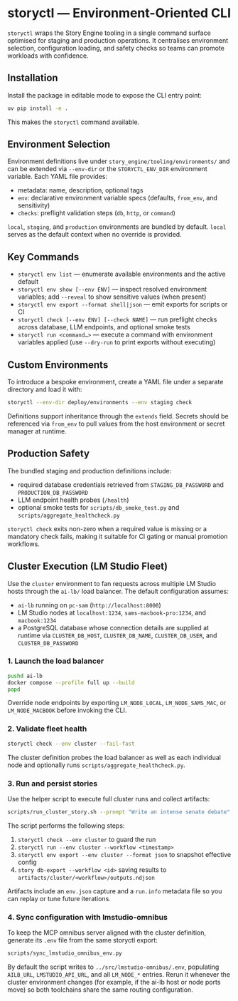 # storyctl — Environment-Oriented CLI

`storyctl` wraps the Story Engine tooling in a single command surface optimised for
staging and production operations. It centralises environment selection,
configuration loading, and safety checks so teams can promote workloads with
confidence.

## Installation

Install the package in editable mode to expose the CLI entry point:

```bash
uv pip install -e .
```

This makes the `storyctl` command available.

## Environment Selection

Environment definitions live under `story_engine/tooling/environments/` and can
be extended via `--env-dir` or the `STORYCTL_ENV_DIR` environment variable.
Each YAML file provides:

- metadata: name, description, optional tags
- `env`: declarative environment variable specs (defaults, `from_env`, and
  sensitivity)
- `checks`: preflight validation steps (`db`, `http`, or `command`)

`local`, `staging`, and `production` environments are bundled by default. `local`
serves as the default context when no override is provided.

## Key Commands

- `storyctl env list` — enumerate available environments and the active default
- `storyctl env show [--env ENV]` — inspect resolved environment variables;
  add `--reveal` to show sensitive values (when present)
- `storyctl env export --format shell|json` — emit exports for scripts or CI
- `storyctl check [--env ENV] [--check NAME]` — run preflight checks across
  database, LLM endpoints, and optional smoke tests
- `storyctl run <command…>` — execute a command with environment variables
  applied (use `--dry-run` to print exports without executing)

## Custom Environments

To introduce a bespoke environment, create a YAML file under a separate
directory and load it with:

```bash
storyctl --env-dir deploy/environments --env staging check
```

Definitions support inheritance through the `extends` field. Secrets should be
referenced via `from_env` to pull values from the host environment or secret
manager at runtime.

## Production Safety

The bundled staging and production definitions include:

- required database credentials retrieved from `STAGING_DB_PASSWORD` and
  `PRODUCTION_DB_PASSWORD`
- LLM endpoint health probes (`/health`)
- optional smoke tests for `scripts/db_smoke_test.py` and
  `scripts/aggregate_healthcheck.py`

`storyctl check` exits non-zero when a required value is missing or a mandatory
check fails, making it suitable for CI gating or manual promotion workflows.

## Cluster Execution (LM Studio Fleet)

Use the `cluster` environment to fan requests across multiple LM Studio hosts
through the `ai-lb/` load balancer. The default configuration assumes:

- `ai-lb` running on `pc-sam` (`http://localhost:8000`)
- LM Studio nodes at `localhost:1234`, `sams-macbook-pro:1234`, and
  `macbook:1234`
- a PostgreSQL database whose connection details are supplied at runtime via
  `CLUSTER_DB_HOST`, `CLUSTER_DB_NAME`, `CLUSTER_DB_USER`, and
  `CLUSTER_DB_PASSWORD`

### 1. Launch the load balancer

```bash
pushd ai-lb
docker compose --profile full up --build
popd
```

Override node endpoints by exporting `LM_NODE_LOCAL`, `LM_NODE_SAMS_MAC`, or
`LM_NODE_MACBOOK` before invoking the CLI.

### 2. Validate fleet health

```bash
storyctl check --env cluster --fail-fast
```

The cluster definition probes the load balancer as well as each individual
node and optionally runs `scripts/aggregate_healthcheck.py`.

### 3. Run and persist stories

Use the helper script to execute full cluster runs and collect artifacts:

```bash
scripts/run_cluster_story.sh --prompt "Write an intense senate debate" --runs 5 --parallel 3
```

The script performs the following steps:

1. `storyctl check --env cluster` to guard the run
2. `storyctl run --env cluster --workflow <timestamp>`
3. `storyctl env export --env cluster --format json` to snapshot effective config
4. `story db-export --workflow <id>` saving results to
   `artifacts/cluster/<workflow>/outputs.ndjson`

Artifacts include an `env.json` capture and a `run.info` metadata file so you
can replay or tune future iterations.

### 4. Sync configuration with lmstudio-omnibus

To keep the MCP omnibus server aligned with the cluster definition, generate
its `.env` file from the same storyctl export:

```bash
scripts/sync_lmstudio_omnibus_env.py
```

By default the script writes to `../src/lmstudio-omnibus/.env`, populating
`AILB_URL`, `LMSTUDIO_API_URL`, and all `LM_NODE_*` entries. Rerun it whenever
the cluster environment changes (for example, if the ai-lb host or node ports
move) so both toolchains share the same routing configuration.
